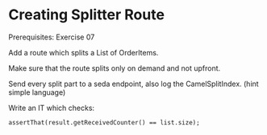 Creating Splitter Route
================================

Prerequisites: Exercise 07

Add a route which splits a List of OrderItems.

Make sure that the route splits only on demand and not upfront.

Send every split part to a seda endpoint, also log the CamelSplitIndex. (hint simple language)

Write an IT which checks: 
```
assertThat(result.getReceivedCounter() == list.size);
```